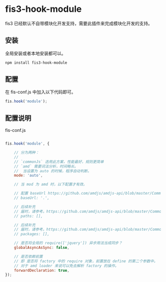 # fis3-hook-module

fis3 已经默认不自带模块化开发支持，需要此插件来完成模块化开发的支持。

## 安装

全局安装或者本地安装都可以。

```bash
npm install fis3-hook-module
```

## 配置

在 fis-conf.js 中加入以下代码即可。

```javascript
fis.hook('module');
```

## 配置说明

fis-conf.js

```javascript

fis.hook('module', {

    // 分为两种：
    //
    // `commonJs` 选用此方案，性能最好，规则更简单
    // `amd` 需要词法分析，时间略长。
    //  当设置为 auto 的时候，程序自动判断。
    mode: 'auto',

    // 当 mod 为 amd 时，以下配置才有效。

    // 配置 baseUrl https://github.com/amdjs/amdjs-api/blob/master/CommonConfig.md#baseurl-
    // baseUrl: '.',

    // 后续补充
    // 届时，请参考。https://github.com/amdjs/amdjs-api/blob/master/CommonConfig.md#paths-
    // paths: [],

    // 后续补充
    // 届时，请参考。https://github.com/amdjs/amdjs-api/blob/master/CommonConfig.md#packages-
    // packages: [],

    // 是否将全局的 require(['jquery']) 异步用法当成同步？
    globalAsyncAsSync: false,

    // 是否依赖前置
    // 即 是否将 factory 中的 require 对象，前置放在 define 的第二个参数中。
    // 对于 amd loader 来说可以免去解析 factory 的操作。
    forwardDeclaration: true,
});

```
